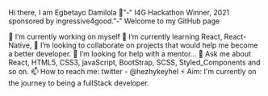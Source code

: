 Hi there, I am Egbetayo Damilola 👋"‑"
I4G Hackathon Winner, 2021 sponsored by ingressive4good."‑"
Welcome to my GitHub page

🔭 I’m currently working on myself
🌱 I’m currently learning React, React-Native, 
👯 I’m looking to collaborate on projects that would help me become a better developer.
🤔 I’m looking for help with a mentor...
💬 Ask me about React, HTML5, CSS3, javaScript, BootStrap, SCSS, Styled_Components and so on.
📫 How to reach me: twitter - @hezhykeyhel
⚡ Aim: I'm currently on the journey to being a fullStack developer.
